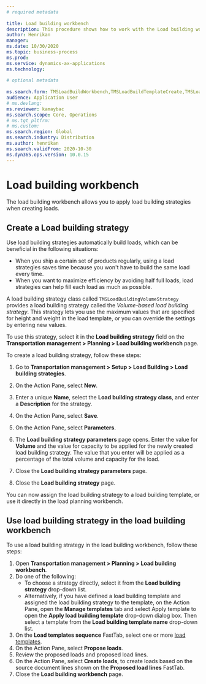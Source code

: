 ```yaml
--- 
# required metadata 
 
title: Load building workbench
description: This procedure shows how to work with the Load building workbench. 
author: Henrikan
manager:  
ms.date: 10/30/2020
ms.topic: business-process 
ms.prod:  
ms.service: dynamics-ax-applications 
ms.technology:  
 
# optional metadata 
 
ms.search.form: TMSLoadBuildWorkbench,TMSLoadBuildTemplateCreate,TMSLoadBuildStrategy
audience: Application User 
# ms.devlang:  
ms.reviewer: kamaybac
ms.search.scope: Core, Operations 
# ms.tgt_pltfrm:  
# ms.custom:  
ms.search.region: Global
ms.search.industry: Distribution
ms.author: henrikan
ms.search.validFrom: 2020-10-30
ms.dyn365.ops.version: 10.0.15
---
```

# Load building workbench

The load building workbench allows you to apply load building strategies when creating loads.

## Create a Load building strategy

Use load building strategies automatically build loads, which can be beneficial in the following situations:

- When you ship a certain set of products regularly, using a load strategies saves time because you won't have to build the same load every time.
- When you want to maximize efficiency by avoiding half full loads, load strategies can help fill each load as much as possible.

A load building strategy class called `TMSLoadBuildingVolumeStrategy` provides a load building strategy called the *Volume-based load building strategy*. This strategy lets you use the maximum values that are specified for height and weight in the load template, or you can override the settings by entering new values.
<!-- KFM: Should we mention other classes here? I see just one other, which is TMSLoadBuildUTestStrategy, but is that for real? Might there be custom options here? -->

To use this strategy, select it in the **Load building strategy** field on the **Transportation management &gt; Planning &gt; Load building workbench** page.

To create a load building strategy, follow these steps:

1. Go to **Transportation management &gt; Setup &gt; Load Building &gt; Load building strategies**.
1. On the Action Pane, select **New**.
1. Enter a unique **Name**, select the **Load building strategy class**, and enter a **Description** for the strategy.
1. On the Action Pane, select **Save**.
1. On the Action Pane, select **Parameters**.
1. The **Load building strategy parameters** page opens. Enter the value for **Volume** and the value for capacity to be applied for the newly created load building strategy. The value that you enter will be applied as a percentage of the total volume and capacity for the load. <!-- KFM: For me, these values are read-only for some reason. What has to happen to make them active? I don't see a setting for "Capacity", but I do see additional settings that we should probably explain (Name, Data type, Attribute type). -->

1. Close the **Load building strategy parameters** page.
1. Close the **Load building strategy** page.

You can now assign the load building strategy to a load building template, or use it directly in the load planning workbench.

## Use load building strategy in the load building workbench

To use a load building strategy in the load building workbench, follow these steps:

1. Open **Transportation management &gt; Planning &gt; Load building workbench**.
1. Do one of the following:
    - To choose a strategy directly, select it from the **Load building strategy** drop-down list.
    - Alternatively, if you have defined a load building template and assigned the load building strategy to the template, on the Action Pane, open the **Manage templates** tab and select Apply template to open the **Apply load building template** drop-down dialog box. Then select a template from the **Load building template name** drop-down list.
1. On the **Load templates sequence** FastTab, select one or more [load templates](load-template.md). <!-- KFM: This appears to be required to get to the next step. Also, would be nice to say a few words about what this means. Also, we should mention how to use the other FastTabs and settings on this page, at least briefly. -->
1. On the Action Pane, select **Propose loads**.
1. Review the proposed loads and proposed load lines.
1. On the Action Pane, select **Create loads**, to create loads based on the source document lines shown on the **Proposed load lines** FastTab.
1. Close the **Load building workbench** page.
